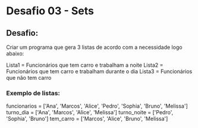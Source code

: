 # Desafio 03 - Sets

## Desafio:
Criar um programa que gera 3 listas de acordo com a necessidade logo abaixo:

Lista1 = Funcionários que tem carro e trabalham a noite
Lista2 = Funcionários que tem carro e trabalham durante o dia 
Lista3 = Funcionários que não tem carro

### Exemplo de listas:
funcionarios = ['Ana', 'Marcos', 'Alice', 'Pedro', 'Sophia', 'Bruno', 'Melissa']
turno_dia = ['Ana', 'Marcos', 'Alice', 'Melissa']
turno_noite = ['Pedro', 'Sophia', 'Bruno']
tem_carro = ['Marcos', 'Alice', 'Bruno', 'Melissa']